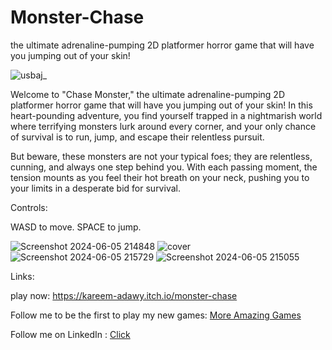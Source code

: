 # Monster-Chase
the ultimate adrenaline-pumping 2D platformer horror game that will have you jumping out of your skin!

![usbaj_](https://github.com/kareem-adawy/Monster-Chase/assets/71979028/4d3b656a-b8ac-4840-97d1-e4d4505827d6)


Welcome to "Chase Monster," the ultimate adrenaline-pumping 2D platformer horror game that will have you jumping out of your skin! In this heart-pounding adventure, you find yourself trapped in a nightmarish world where terrifying monsters lurk around every corner, and your only chance of survival is to run, jump, and escape their relentless pursuit.

But beware, these monsters are not your typical foes; they are relentless, cunning, and always one step behind you. With each passing moment, the tension mounts as you feel their hot breath on your neck, pushing you to your limits in a desperate bid for survival.


Controls:

 WASD to move.
SPACE to jump.

![Screenshot 2024-06-05 214848](https://github.com/kareem-adawy/Monster-Chase/assets/71979028/c62bbf3f-dd37-4b9e-8402-7695b68df6c6)
![cover](https://github.com/kareem-adawy/Monster-Chase/assets/71979028/8d9bf5d2-b4eb-4942-bbdb-8fb6f2d5adfc)
![Screenshot 2024-06-05 215729](https://github.com/kareem-adawy/Monster-Chase/assets/71979028/f3410a5d-2767-4005-852c-6940a78adb14)
![Screenshot 2024-06-05 215055](https://github.com/kareem-adawy/Monster-Chase/assets/71979028/b53f1d5a-a1bb-49e1-a06e-f4fcd86092f6)

Links:

play now: https://kareem-adawy.itch.io/monster-chase

Follow me to be the first to play my new games: [More Amazing Games ](https://kareem-adawy.itch.io/)

Follow me on LinkedIn : [Click](https://www.linkedin.com/in/kareem-adawy-0144b1235/)



